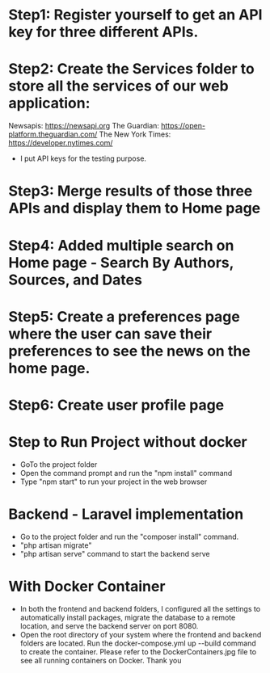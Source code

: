 # Step1: Register yourself to get an API key for three different APIs.
# Step2: Create the Services folder to store all the services of our web application:

Newsapis: https://newsapi.org
The Guardian: https://open-platform.theguardian.com/
The New York Times: https://developer.nytimes.com/

- I put API keys for the testing purpose.

# Step3: Merge results of those three APIs and display them to Home page

# Step4: Added multiple search on Home page - Search By Authors, Sources, and Dates

# Step5: Create a preferences page where the user can save their preferences to see the news on the home page.

# Step6: Create user profile page


# Step to Run Project without docker
- GoTo the project folder 
- Open the command prompt and run the "npm install" command 
- Type "npm start" to run your project in the web browser
# Backend - Laravel implementation
- Go to the project folder and run the "composer install" command.
- "php artisan migrate"
- "php artisan serve" command to start the backend serve


# With Docker Container
- In both the frontend and backend folders, I configured all the settings to automatically install packages, migrate the database to a remote location, and serve the backend server on port 8080. 
- Open the root directory of your system where the frontend and backend folders are located. Run the docker-compose.yml up --build command to create the container. Please refer to the DockerContainers.jpg file to see all running containers on Docker. Thank you